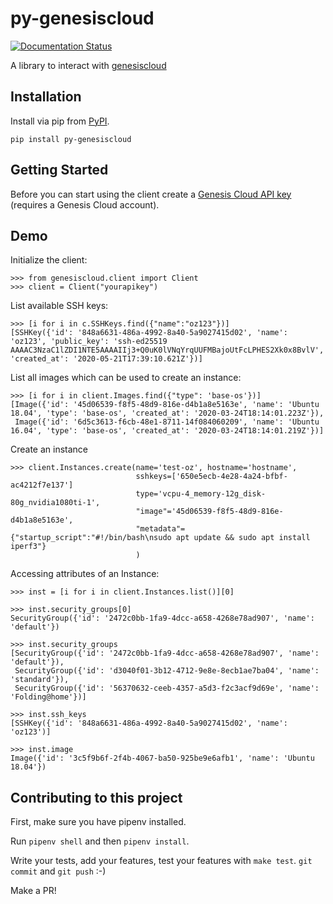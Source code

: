 # py-genesiscloud

[![Documentation Status](https://readthedocs.org/projects/py-genesiscloud/badge/?version=latest)](https://py-genesiscloud.readthedocs.io/en/latest/?badge=latest)

A library to interact with [genesiscloud][1]


## Installation
Install via pip from [PyPI](https://pypi.org/project/py-genesiscloud/).
```
pip install py-genesiscloud
```

## Getting Started
Before you can start using the client create a [Genesis Cloud API key](https://account.genesiscloud.com/dashboard/security) (requires a Genesis Cloud account).

## Demo

Initialize the client:
```
>>> from genesiscloud.client import Client
>>> client = Client("yourapikey")
```

List available SSH keys:
```
>>> [i for i in c.SSHKeys.find({"name":"oz123"})]
[SSHKey({'id': '848a6631-486a-4992-8a40-5a9027415d02', 'name': 'oz123', 'public_key': 'ssh-ed25519 AAAAC3NzaC1lZDI1NTE5AAAAIIj3+Q0uK0lVNqYrqUUFMBajoUtFcLPHES2Xk0x8BvlV', 'created_at': '2020-05-21T17:39:10.621Z'})]
```

List all images which can be used to create an instance:
```
>>> [i for i in client.Images.find({"type": 'base-os'})]
[Image({'id': '45d06539-f8f5-48d9-816e-d4b1a8e5163e', 'name': 'Ubuntu 18.04', 'type': 'base-os', 'created_at': '2020-03-24T18:14:01.223Z'}),
 Image({'id': '6d5c3613-f6cb-48e1-8711-14f084060209', 'name': 'Ubuntu 16.04', 'type': 'base-os', 'created_at': '2020-03-24T18:14:01.219Z'})]
```

Create an instance
```
>>> client.Instances.create(name='test-oz', hostname='hostname',
                            sshkeys=['650e5ecb-4e28-4a24-bfbf-ac4212f7e137']
                            type='vcpu-4_memory-12g_disk-80g_nvidia1080ti-1',
                            "image"='45d06539-f8f5-48d9-816e-d4b1a8e5163e',
                            "metadata"={"startup_script":"#!/bin/bash\nsudo apt update && sudo apt install iperf3"}
                            )
```

Accessing attributes of an Instance:
```
>>> inst = [i for i in client.Instances.list()][0]

>>> inst.security_groups[0]
SecurityGroup({'id': '2472c0bb-1fa9-4dcc-a658-4268e78ad907', 'name': 'default'})

>>> inst.security_groups
[SecurityGroup({'id': '2472c0bb-1fa9-4dcc-a658-4268e78ad907', 'name': 'default'}),
 SecurityGroup({'id': 'd3040f01-3b12-4712-9e8e-8ecb1ae7ba04', 'name': 'standard'}),
 SecurityGroup({'id': '56370632-ceeb-4357-a5d3-f2c3acf9d69e', 'name': 'Folding@home'})]

>>> inst.ssh_keys
[SSHKey({'id': '848a6631-486a-4992-8a40-5a9027415d02', 'name': 'oz123')]

>>> inst.image
Image({'id': '3c5f9b6f-2f4b-4067-ba50-925be9e6afb1', 'name': 'Ubuntu 18.04'})
```

## Contributing to this project

First, make sure you have pipenv installed.

Run `pipenv shell` and then `pipenv install`.

Write your tests, add your features, test your features with `make test`.
`git commit` and `git push` :-)

Make a PR!

[1]: https://www.genesiscloud.com/
